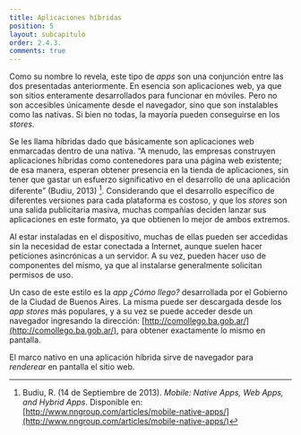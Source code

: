 ```yaml
---
title: Aplicaciones híbridas
position: 5
layout: subcapitulo
order: 2.4.3.
comments: true
---
```


Como su nombre lo revela, este tipo de _apps_ son una conjunción entre las dos presentadas anteriormente. En esencia son aplicaciones web, ya que son sitios enteramente desarrollados para funcionar en móviles. Pero no son accesibles únicamente desde el navegador, sino que son instalables como las nativas. Si bien no todas, la mayoría pueden conseguirse en los _stores_.

Se les llama híbridas dado que básicamente son aplicaciones web enmarcadas dentro de una nativa. “A menudo, las empresas construyen aplicaciones híbridas como contenedores para una página web existente; de esa manera, esperan obtener presencia en la tienda de aplicaciones, sin tener que gastar un esfuerzo significativo en el desarrollo de una aplicación diferente” (Budiu, 2013) [^fn-budiu_2013]. Considerando que el desarrollo específico de diferentes versiones para cada plataforma es costoso, y que los _stores_ son una salida publicitaria masiva, muchas compañías deciden lanzar sus aplicaciones en este formato, ya que obtienen lo mejor de ambos extremos.

Al estar instaladas en el dispositivo, muchas de ellas pueden ser accedidas sin la necesidad de estar conectada a Internet, aunque suelen hacer peticiones asincrónicas a un servidor. A su vez, pueden hacer uso de componentes del mismo, ya que al instalarse generalmente solicitan permisos de uso.

Un caso de este estilo es la _app_ _¿Cómo llego?_ desarrollada por el Gobierno de la Ciudad de Buenos Aires. La misma puede ser descargada desde los _app stores_ más populares, y a su vez se puede acceder desde un navegador ingresando la dirección: [http://comollego.ba.gob.ar/](http://comollego.ba.gob.ar/), para obtener exactamente lo mismo en pantalla.

El marco nativo en una aplicación híbrida sirve de navegador para _renderear_ en pantalla el sitio web.

[^fn-budiu_2013]: Budiu, R. (14 de Septiembre de 2013). _Mobile: Native Apps, Web Apps, and Hybrid Apps_. Disponible en: [http://www.nngroup.com/articles/mobile-native-apps/](http://www.nngroup.com/articles/mobile-native-apps/)
